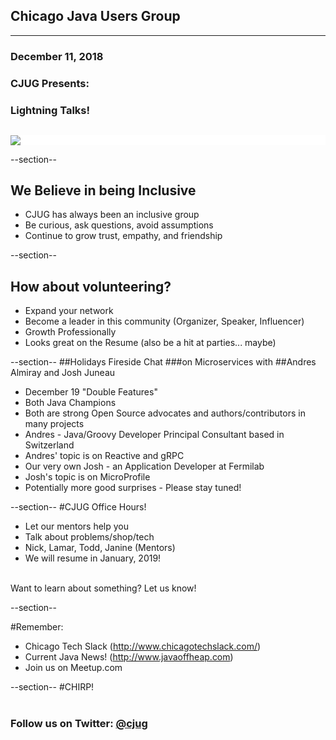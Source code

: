## Chicago Java Users Group

---

### December 11, 2018

### CJUG Presents: 
### Lightning Talks!


<div style="background-color: white; margin-top: 30px;">
	<img src="images/cjug.gif" style="border: none; box-shadow: none;"/>
</div>


--section--
## We Believe in being Inclusive
 * CJUG has always been an inclusive group
 * Be curious, ask questions, avoid assumptions
 * Continue to grow trust, empathy, and friendship

--section--
## How about volunteering?
 * Expand your network
 * Become a leader in this community (Organizer, Speaker, Influencer)
 * Growth Professionally
 * Looks great on the Resume (also be a hit at parties... maybe)

--section--
##Holidays Fireside Chat
###on Microservices with
##Andres Almiray and Josh Juneau
* December 19 "Double Features"
* Both Java Champions
* Both are strong Open Source advocates and authors/contributors in many projects
* Andres - Java/Groovy Developer Principal Consultant based in Switzerland
* Andres' topic is on Reactive and gRPC
* Our very own Josh - an Application Developer at Fermilab
* Josh's topic is on MicroProfile
* Potentially more good surprises - Please stay tuned!


--section--
#CJUG Office Hours!
* Let our mentors help you
* Talk about problems/shop/tech
* Nick, Lamar, Todd, Janine (Mentors)
* We will resume in January, 2019!

<br>
Want to learn about something? Let us know!


--section--

#Remember:
 * Chicago Tech Slack (http://www.chicagotechslack.com/)
 * Current Java News! (http://www.javaoffheap.com)
 * Join us on Meetup.com

--section--
#CHIRP!
<br/><br/>
### Follow us on Twitter: <u>@cjug</u>
